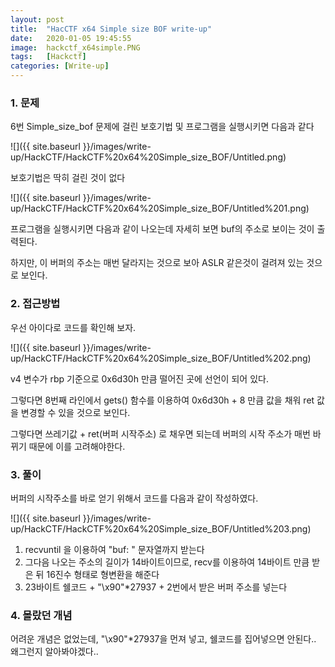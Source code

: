 ```yaml
---
layout: post
title:  "HacCTF x64 Simple size BOF write-up"
date:   2020-01-05 19:45:55
image:  hackctf_x64simple.PNG
tags:   [Hackctf]
categories: [Write-up]
---
```



### 1.  문제

6번 Simple_size_bof 문제에 걸린 보호기법 및 프로그램을 실행시키면 다음과 같다

![]({{ site.baseurl }}/images/write-up/HackCTF/HackCTF%20x64%20Simple_size_BOF/Untitled.png)

보호기법은 딱히 걸린 것이 없다

![]({{ site.baseurl }}/images/write-up/HackCTF/HackCTF%20x64%20Simple_size_BOF/Untitled%201.png)

프로그램을 실행시키면 다음과 같이 나오는데 자세히 보면 buf의 주소로 보이는 것이 출력된다.

하지만, 이 버퍼의 주소는 매번 달라지는 것으로 보아 ASLR 같은것이 걸려져 있는 것으로 보인다.

### 2. 접근방법

우선 아이다로 코드를 확인해 보자.

![]({{ site.baseurl }}/images/write-up/HackCTF/HackCTF%20x64%20Simple_size_BOF/Untitled%202.png)

v4 변수가 rbp 기준으로 0x6d30h 만큼 떨어진 곳에 선언이 되어 있다.

그렇다면 8번째 라인에서 gets() 함수를 이용하여 0x6d30h + 8 만큼 값을 채워 ret 값을 변경할 수 있을 것으로 보인다.

그렇다면 쓰레기값 + ret(버퍼 시작주소) 로 채우면 되는데 버퍼의 시작 주소가 매번 바뀌기 때문에 이를 고려해야한다.

### 3. 풀이

버퍼의 시작주소를 바로 얻기 위해서 코드를 다음과 같이 작성하였다.

![]({{ site.baseurl }}/images/write-up/HackCTF/HackCTF%20x64%20Simple_size_BOF/Untitled%203.png)

1. recvuntil 을 이용하여 "buf: " 문자열까지 받는다
2. 그다음 나오는 주소의 길이가 14바이트이므로, recv를 이용하여 14바이트 만큼 받은 뒤 16진수 형태로 형변환을 해준다
3. 23바이트 쉘코드 + "\x90"*27937 + 2번에서 받은 버퍼 주소를 넣는다

### 4. 몰랐던 개념

어려운 개념은 없었는데, "\x90"*27937을 먼져 넣고, 쉘코드를 집어넣으면 안된다.. 왜그런지 알아봐야겠다..